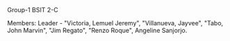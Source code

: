 Group-1 BSIT 2-C
 
Members: Leader - "Victoria, Lemuel Jeremy", "Villanueva, Jayvee", "Tabo, John Marvin", "Jim Regato", "Renzo Roque", Angeline Sanjorjo.
